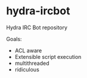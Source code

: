 hydra-ircbot
============

Hydra IRC Bot repository

Goals:
 - ACL aware
 - Extensible script execution
 - multithreaded
 - ridiculous
